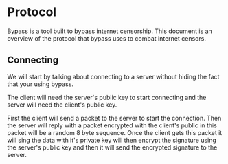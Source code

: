 # Protocol

Bypass is a tool built to bypass internet censorship. This document is an overview of the protocol that bypass uses to combat internet censors.

## Connecting

We will start by talking about connecting to a server without hiding the fact that your using bypass.

The client will need the server's public key to start connecting and the server will need the client's
public key.

First the client will send a packet to the server to start the connection.
Then the server will reply with a packet encrypted with the client's public in this packet will be a
random 8 byte sequence. Once the client gets this packet it will sing the data with it's private key will then encrypt the signature using the server's public key and then it will send the encrypted signature to the server.
